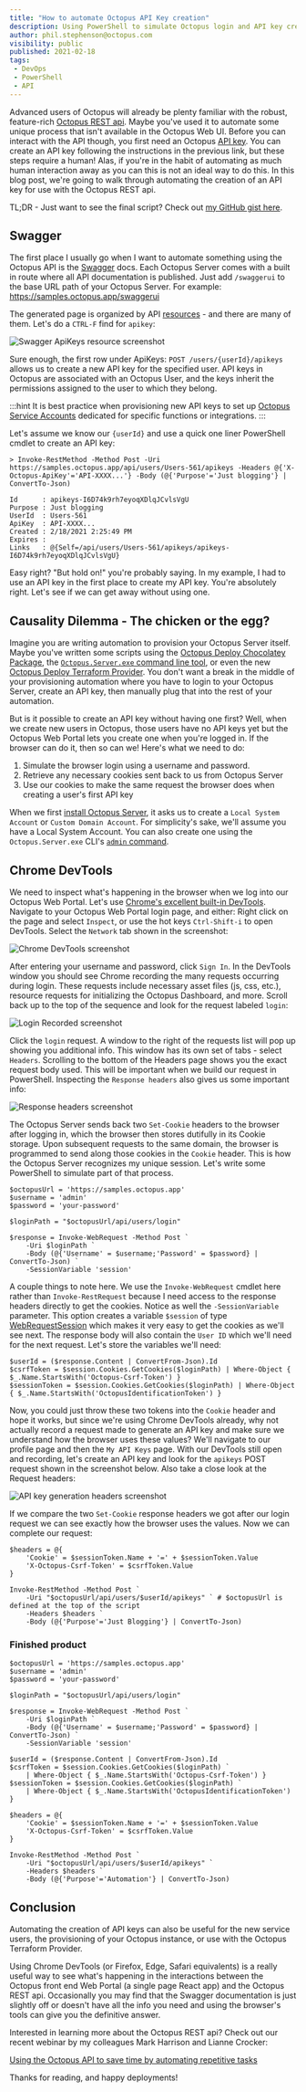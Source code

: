```yaml
---
title: "How to automate Octopus API Key creation"
description: Using PowerShell to simulate Octopus login and API key creation.
author: phil.stephenson@octopus.com
visibility: public
published: 2021-02-18
tags:
 - DevOps
 - PowerShell
 - API
---
```


Advanced users of Octopus will already be plenty familiar with the robust, feature-rich [Octopus REST api](https://octopus.com/docs/octopus-rest-api). Maybe you've used it to automate some unique process that isn't available in the Octopus Web UI. Before you can interact with the API though, you first need an Octopus [API key](https://octopus.com/docs/octopus-rest-api/how-to-create-an-api-key). You can create an API key following the instructions in the previous link, but these steps require a human! Alas, if you're in the habit of automating as much human interaction away as you can this is not an ideal way to do this. In this blog post, we're going to walk through automating the creation of an API key for use with the Octopus REST api.

TL;DR - Just want to see the final script? Check out [my GitHub gist here](https://gist.github.com/pstephenson02/3cf2dc3b9d68db28722ad568c9eb49eb).

## Swagger

The first place I usually go when I want to automate something using the Octopus API is the [Swagger](https://swagger.io/) docs. Each Octopus Server comes with a built in route where all API documentation is published. Just add `/swaggerui` to the base URL path of your Octopus Server. For example: https://samples.octopus.app/swaggerui

The generated page is organized by API [resources](https://cloud.google.com/apis/design/resources) - and there are many of them. Let's do a `CTRL-F` find for `apikey`:

![Swagger ApiKeys resource screenshot](find-apikey.png "width=500")

Sure enough, the first row under ApiKeys: `POST /users/{userId}/apikeys` allows us to create a new API key for the specified user. API keys in Octopus are associated with an Octopus User, and the keys inherit the permissions assigned to the user to which they belong.

:::hint
It is best practice when provisioning new API keys to set up [Octopus Service Accounts](https://octopus.com/docs/security/users-and-teams/service-accounts) dedicated for specific functions or integrations.
:::

Let's assume we know our `{userId}` and use a quick one liner PowerShell cmdlet to create an API key:

```pwsh
> Invoke-RestMethod -Method Post -Uri https://samples.octopus.app/api/users/Users-561/apikeys -Headers @{'X-Octopus-ApiKey'='API-XXXX...'} -Body (@{'Purpose'='Just blogging'} | ConvertTo-Json)

Id      : apikeys-I6D74k9rh7eyoqXDlqJCvlsVgU
Purpose : Just blogging
UserId  : Users-561
ApiKey  : API-XXXX...
Created : 2/18/2021 2:25:49 PM
Expires :
Links   : @{Self=/api/users/Users-561/apikeys/apikeys-I6D74k9rh7eyoqXDlqJCvlsVgU}
```

Easy right? "But hold on!" you're probably saying. In my example, I had to use an API key in the first place to create my API key. You're absolutely right. Let's see if we can get away without using one.

## Causality Dilemma - The chicken or the egg?

Imagine you are writing automation to provision your Octopus Server itself. Maybe you've written some scripts using the [Octopus Deploy Chocolatey Package](https://chocolatey.org/packages/OctopusDeploy/), the [`Octopus.Server.exe` command line tool](https://octopus.com/docs/octopus-rest-api/octopus.server.exe-command-line), or even the new [Octopus Deploy Terraform Provider](https://octopus.com/blog/octopusdeploy-terraform-provider). You don't want a break in the middle of your provisioning automation where you have to login to your Octopus Server, create an API key, then manually plug that into the rest of your automation.

But is it possible to create an API key without having one first? Well, when we create new users in Octopus, those users have no API keys yet but the Octopus Web Portal lets you create one when you're logged in. If the browser can do it, then so can we! Here's what we need to do:

1. Simulate the browser login using a username and password.
2. Retrieve any necessary cookies sent back to us from Octopus Server
3. Use our cookies to make the same request the browser does when creating a user's first API key

When we first [install Octopus Server](https://octopus.com/docs/installation#install-octopus), it asks us to create a `Local System Account` or `Custom Domain Account`. For simplicity's sake, we'll assume you have a Local System Account. You can also create one using the `Octopus.Server.exe` CLI's [`admin` command](https://octopus.com/docs/octopus-rest-api/octopus.server.exe-command-line/admin).

## Chrome DevTools

We need to inspect what's happening in the browser when we log into our Octopus Web Portal. Let's use [Chrome's excellent built-in DevTools](https://developers.google.com/web/tools/chrome-devtools). Navigate to your Octopus Web Portal login page, and either: Right click on the page and select `Inspect`, or use the hot keys `Ctrl-Shift-i` to open DevTools. Select the `Network` tab shown in the screenshot:

![Chrome DevTools screenshot](chrome-devtools.png "width=500")

After entering your username and password, click `Sign In`. In the DevTools window you should see Chrome recording the many requests occurring during login. These requests include necessary asset files (js, css, etc.), resource requests for initializing the Octopus Dashboard, and more. Scroll back up to the top of the sequence and look for the request labeled `login`:

![Login Recorded screenshot](login-recorded.png "width=500")

Click the `login` request. A window to the right of the requests list will pop up showing you additional info. This window has its own set of tabs - select `Headers`. Scrolling to the bottom of the Headers page shows you the exact request body used. This will be important when we build our request in PowerShell. Inspecting the `Response headers` also gives us some important info:

![Response headers screenshot](set-cookie.png "width=500")

The Octopus Server sends back two `Set-Cookie` headers to the browser after logging in, which the browser then stores dutifully in its Cookie storage. Upon subsequent requests to the same domain, the browser is programmed to send along those cookies in the `Cookie` header. This is how the Octopus Server recognizes my unique session. Let's write some PowerShell to simulate part of that process.

```pwsh
$octopusUrl = 'https://samples.octopus.app'
$username = 'admin'
$password = 'your-password'

$loginPath = "$octopusUrl/api/users/login"

$response = Invoke-WebRequest -Method Post `
    -Uri $loginPath `
    -Body (@{'Username' = $username;'Password' = $password} | ConvertTo-Json) `
    -SessionVariable 'session'
```

A couple things to note here. We use the `Invoke-WebRequest` cmdlet here rather than `Invoke-RestRequest` because I need access to the response headers directly to get the cookies. Notice as well the `-SessionVariable` parameter. This option creates a variable `$session` of type [WebRequestSession](https://docs.microsoft.com/en-us/dotnet/api/microsoft.powershell.commands.webrequestsession?view=powershellsdk-7.0.0) which makes it very easy to get the cookies as we'll see next. The response body will also contain the `User ID` which we'll need for the next request. Let's store the variables we'll need:

```pwsh
$userId = ($response.Content | ConvertFrom-Json).Id
$csrfToken = $session.Cookies.GetCookies($loginPath) | Where-Object { $_.Name.StartsWith('Octopus-Csrf-Token') }
$sessionToken = $session.Cookies.GetCookies($loginPath) | Where-Object { $_.Name.StartsWith('OctopusIdentificationToken') }
```

Now, you could just throw these two tokens into the `Cookie` header and hope it works, but since we're using Chrome DevTools already, why not actually record a request made to generate an API key and make sure we understand how the browser uses these values? We'll navigate to our profile page and then the `My API Keys` page. With our DevTools still open and recording, let's create an API key and look for the `apikeys` POST request shown in the screenshot below. Also take a close look at the Request headers:

![API key generation headers screenshot](generate-apikey-recorded.png "width=500")

If we compare the two `Set-Cookie` response headers we got after our login request we can see exactly how the browser uses the values. Now we can complete our request:

```pwsh
$headers = @{
    'Cookie' = $sessionToken.Name + '=' + $sessionToken.Value
    'X-Octopus-Csrf-Token' = $csrfToken.Value
}

Invoke-RestMethod -Method Post `
    -Uri "$octopusUrl/api/users/$userId/apikeys" ` # $octopusUrl is defined at the top of the script
    -Headers $headers `
    -Body (@{'Purpose'='Just Blogging'} | ConvertTo-Json)
```

### Finished product

```pwsh
$octopusUrl = 'https://samples.octopus.app'
$username = 'admin'
$password = 'your-password'

$loginPath = "$octopusUrl/api/users/login"

$response = Invoke-WebRequest -Method Post `
    -Uri $loginPath `
    -Body (@{'Username' = $username;'Password' = $password} | ConvertTo-Json) `
    -SessionVariable 'session'

$userId = ($response.Content | ConvertFrom-Json).Id
$csrfToken = $session.Cookies.GetCookies($loginPath) `
    | Where-Object { $_.Name.StartsWith('Octopus-Csrf-Token') }
$sessionToken = $session.Cookies.GetCookies($loginPath) `
    | Where-Object { $_.Name.StartsWith('OctopusIdentificationToken') }

$headers = @{
    'Cookie' = $sessionToken.Name + '=' + $sessionToken.Value
    'X-Octopus-Csrf-Token' = $csrfToken.Value
}

Invoke-RestMethod -Method Post `
    -Uri "$octopusUrl/api/users/$userId/apikeys" `
    -Headers $headers `
    -Body (@{'Purpose'='Automation'} | ConvertTo-Json)
```

## Conclusion

Automating the creation of API keys can also be useful for the new service users, the provisioning of your Octopus instance, or use with the Octopus Terraform Provider.

Using Chrome DevTools (or Firefox, Edge, Safari equivalents) is a really useful way to see what's happening in the interactions between the Octopus front end Web Portal (a single page React app) and the Octopus REST api. Occasionally you may find that the Swagger documentation is just slightly off or doesn't have all the info you need and using the browser's tools can give you the definitive answer.

Interested in learning more about the Octopus REST api? Check out our recent webinar by my colleagues Mark Harrison and Lianne Crocker:

[Using the Octopus API to save time by automating repetitive tasks](https://octopus.zoom.us/webinar/register/6016118341944/WN_ykrzzdSvRZOMWFojvxNguw)

Thanks for reading, and happy deployments!